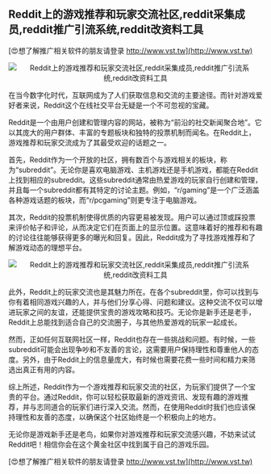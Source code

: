 ## **Reddit上的游戏推荐和玩家交流社区,reddit采集成员,reddit推广引流系统,reddit改资料工具**

[😍想了解推广相关软件的朋友请登录 http://www.vst.tw](http://www.vst.tw)

 <center><img src="https://vst.tw/MP4/tuiguang/png/2.png" alt="Reddit上的游戏推荐和玩家交流社区,reddit采集成员,reddit推广引流系统,reddit改资料工具"></center>

在当今数字化时代，互联网成为了人们获取信息和交流的主要途径。而针对游戏爱好者来说，Reddit这个在线社交平台无疑是一个不可忽视的宝藏。

Reddit是一个由用户创建和管理内容的网站，被称为“前沿的社交新闻聚合地”。它以其庞大的用户群体、丰富的专题板块和独特的投票机制而闻名。在Reddit上，游戏推荐和玩家交流成为了其最受欢迎的话题之一。

首先，Reddit作为一个开放的社区，拥有数百个与游戏相关的板块，称为“subreddit”。无论你是喜欢电脑游戏、主机游戏还是手机游戏，都能在Reddit上找到相应的subreddit。这些subreddit通常由热爱游戏的玩家自行创建和管理，并且每一个subreddit都有其特定的讨论主题。例如，“r/gaming”是一个广泛涵盖各种游戏话题的板块，而“r/pcgaming”则更专注于电脑游戏。

其次，Reddit的投票机制使得优质的内容更易被发现。用户可以通过顶或踩投票来评价帖子和评论，从而决定它们在页面上的显示位置。这意味着好的推荐和有趣的讨论往往能够获得更多的曝光和回复。因此，Reddit成为了寻找游戏推荐和了解游戏动态的理想平台。

 <center><img src="https://vst.tw/MP4/tuiguang/png/0.png" alt="Reddit上的游戏推荐和玩家交流社区,reddit采集成员,reddit推广引流系统,reddit改资料工具"></center>

此外，Reddit上的玩家交流也是其魅力所在。在各个subreddit里，你可以找到与你有着相同游戏兴趣的人，并与他们分享心得、问题和建议。这种交流不仅可以增进玩家之间的友谊，还能提供宝贵的游戏攻略和技巧。无论你是新手还是老手，Reddit上总能找到适合自己的交流圈子，与其他热爱游戏的玩家一起成长。

然而，正如任何互联网社区一样，Reddit也存在一些挑战和问题。有时候，一些subreddit可能会出现争吵和不友善的言论，这需要用户保持理性和尊重他人的态度。另外，由于Reddit上的信息量庞大，有时候也需要花费一些时间和精力来筛选出真正有用的内容。

综上所述，Reddit作为一个游戏推荐和玩家交流的社区，为玩家们提供了一个宝贵的平台。通过Reddit，你可以轻松获取最新的游戏资讯、发现有趣的游戏推荐，并与志同道合的玩家们进行深入交流。然而，在使用Reddit时我们也应该保持理性和友善的态度，以确保这个社区始终是一个积极向上的地方。

无论你是游戏新手还是老鸟，如果你对游戏推荐和玩家交流感兴趣，不妨来试试Reddit吧！相信你会在这个黄金社区中找到属于自己的游戏乐园。

[😍想了解推广相关软件的朋友请登录 http://www.vst.tw](http://www.vst.tw)



